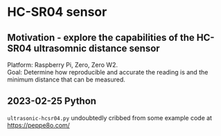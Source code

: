 # HC-SR04 sensor

## Motivation - explore the capabilities of the HC-SR04 ultrasomnic distance sensor

Platform: Raspberry Pi, Zero, Zero W2.  
Goal: Determine how reproducible and accurate the reading is and the minimum distance that can be measured. 

## 2023-02-25 Python

`ultrasonic-hcsr04.py` undoubtedly cribbed from some example code at <https://peppe8o.com/>
